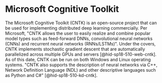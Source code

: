 Microsoft Cognitive Toolkit
===========================

The Microsoft Cognitive Toolkit (CNTK) is an open-source project that
can be used for implementing distributed deep learning commercially. Per
Microsoft, "CNTK allows the user to easily realize and combine popular
model types such as feed-forward DNNs, convolutional neural networks
(CNNs) and recurrent neural networks (RNNs/LSTMs)". Under the covers,
CNTK implements stochastic gradient descent that are automatically
parallelized across multiple GPUs and servers [@hid-sp18-510-web-cntk].
As of this date, CNTK can be run on both Windows and Linux operating
systems. "CNTK also supports the description of neural networks via C++,
Network Definition Language (NDL) and other descriptive languages such
as Python and C\#" [@hid-sp18-510-kd-cntk].
